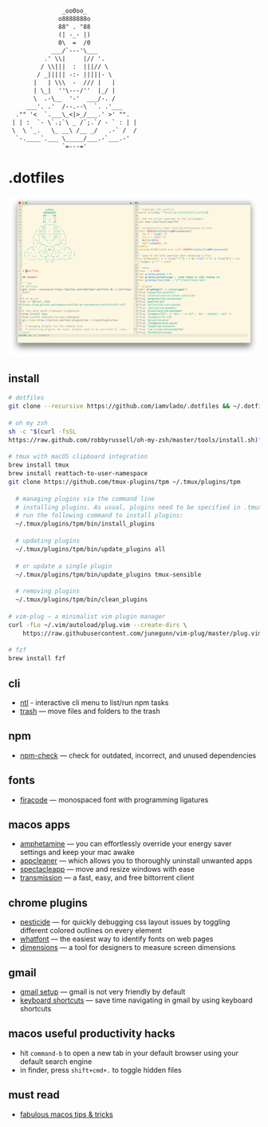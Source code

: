 ```
               _oo0oo_
              o8888888o
              88" . "88
              (| -_- |)
              0\  =  /0
            ___/`---'\___
          .' \\|     |// '.
         / \\|||  :  |||// \
        / _||||| -:- |||||- \
       |   | \\\  -  /// |   |
       | \_|  ''\---/''  |_/ |
       \  .-\__  '-'  ___/-. /
     ___'. .'  /--.--\  `. .'___
  ."" '<  `.___\_<|>_/___.' >' "".
 | | :  `- \`.;`\ _ /`;.`/ - ` : | |
 \  \ `_.   \_ __\ /__ _/   .-` /  /
  `-.____`.___ \_____/___.-`___.-'
               `=---='
```

# .dotfiles

![preview](./screenshots/preview.png)

## install

```zsh
# dotfiles
git clone --recursive https://github.com/iamvlado/.dotfiles && ~/.dotfiles/init

# oh my zsh
sh -c "$(curl -fsSL
https://raw.github.com/robbyrussell/oh-my-zsh/master/tools/install.sh)"

# tmux with macOS clipboard integration
brew install tmux
brew install reattach-to-user-namespace
git clone https://github.com/tmux-plugins/tpm ~/.tmux/plugins/tpm

  # managing plugins via the command line
  # installing plugins. As usual, plugins need to be specified in .tmux.conf.
  # run the following command to install plugins:
  ~/.tmux/plugins/tpm/bin/install_plugins

  # updating plugins
  ~/.tmux/plugins/tpm/bin/update_plugins all

  # or update a single plugin
  ~/.tmux/plugins/tpm/bin/update_plugins tmux-sensible

  # removing plugins
  ~/.tmux/plugins/tpm/bin/clean_plugins

# vim-plug — a minimalist vim plugin manager
curl -fLo ~/.vim/autoload/plug.vim --create-dirs \
    https://raw.githubusercontent.com/junegunn/vim-plug/master/plug.vim

# fzf
brew install fzf
```

## cli
+ [ntl](https://github.com/ruyadorno/ntl) - interactive cli menu to list/run npm tasks
+ [trash](https://github.com/sindresorhus/trash-cli) — move files and folders to the trash

## npm
+ [npm-check](https://www.npmjs.com/package/npm-check) — check for outdated, incorrect, and unused dependencies

## fonts
+ [firacode](https://github.com/tonsky/FiraCode) — monospaced font with programming ligatures

## macos apps
+ [amphetamine](https://itunes.apple.com/app/amphetamine/id937984704?mt=12) — you can effortlessly override your energy saver settings and keep your mac awake
+ [appcleaner](https://freemacsoft.net/appcleaner/) — which allows you to thoroughly uninstall unwanted apps
+ [spectacleapp](https://www.spectacleapp.com) — move and resize windows with ease
+ [transmission](https://transmissionbt.com/download/) — a fast, easy, and free bittorrent client

## chrome plugins
+ [pesticide](https://chrome.google.com/webstore/detail/pesticide-for-chrome/bblbgcheenepgnnajgfpiicnbbdmmooh) — for quickly debugging css layout issues by toggling different colored outlines on every element
+ [whatfont](https://chrome.google.com/webstore/detail/whatfont/jabopobgcpjmedljpbcaablpmlmfcogm?hl=en) — the easiest way to identify fonts on web pages
+ [dimensions](https://chrome.google.com/webstore/detail/dimensions/baocaagndhipibgklemoalmkljaimfdj?hl=en) — a tool for designers to measure screen dimensions

## gmail
+ [gmail setup](https://iamstarkov.com/gmail-setup/) — gmail is not very friendly by default
+ [keyboard shortcuts](https://support.google.com/mail/answer/6594?hl=en) — save time navigating in gmail by using keyboard shortcuts

## macos useful productivity hacks
+ hit `command-b` to open a new tab in your default browser using your default search engine
+ in finder, press `shift+cmd+.` to toggle hidden files

## must read
+ [fabulous macos tips & tricks](https://blog.sindresorhus.com/macos-tips-tricks-13046cf377f8#.akgfqk1uo)
